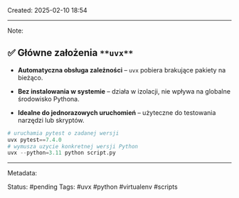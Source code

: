 Created: 2025-02-10 18:54

--- 
Note: 
## **✅ Główne założenia** `**uvx**`

- **Automatyczna obsługa zależności** – `uvx` pobiera brakujące pakiety na bieżąco.
    
- **Bez instalowania w systemie** – działa w izolacji, nie wpływa na globalne środowisko Pythona.
    
- **Idealne do jednorazowych uruchomień** – użyteczne do testowania narzędzi lub skryptów.

```python
# uruchamia pytest o zadanej wersji
uvx pytest==7.4.0
# wymusza uzycie konkretnej wersji Python
uvx --python=3.11 python script.py
```

--- 
Metadata: 

Status: #pending 
Tags: #uvx #python #virtualenv #scripts